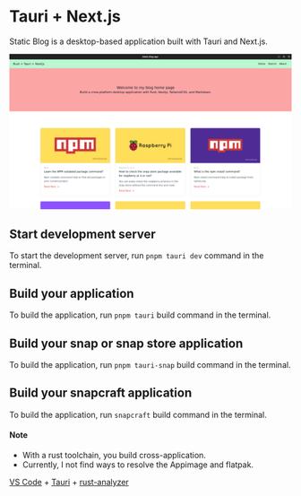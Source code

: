 # Tauri + Next.js
Static Blog is a desktop-based application built with Tauri and Next.js.

![demo](./public/screenshort.png)


## Start development server
To start the development server, run `pnpm tauri dev` command in the terminal.

## Build your application
To build the application, run `pnpm tauri` build command in the terminal.


## Build your snap or snap store application
To build the application, run `pnpm tauri-snap` build command in the terminal.

## Build your snapcraft application
To build the application, run `snapcraft` build command in the terminal.

#### Note
- With a rust toolchain, you build cross-application.
- Currently, I not find ways to resolve the Appimage and flatpak.

[VS Code](https://code.visualstudio.com/) + [Tauri](https://marketplace.visualstudio.com/items?itemName=tauri-apps.tauri-vscode) + [rust-analyzer](https://marketplace.visualstudio.com/items?itemName=rust-lang.rust-analyzer)
